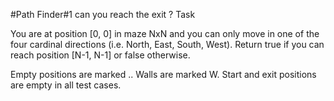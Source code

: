 #Path Finder#1 can you reach the exit ?
Task

You are at position [0, 0] in maze NxN and you can only move in one of the four cardinal directions (i.e. North, East, South, West). Return true if you can reach position [N-1, N-1] or false otherwise.

Empty positions are marked .. Walls are marked W. Start and exit positions are empty in all test cases.
